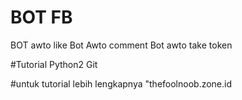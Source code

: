 # BOT FB
BOT awto like
Bot Awto comment
Bot awto take token

#Tutorial
Python2
Git

#untuk tutorial lebih lengkapnya "thefoolnoob.zone.id
